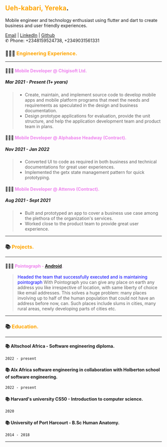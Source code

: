 ## <span style="color:orange">Ueh-kabari, Yereka</span>.

Mobile engineer and technology enthusiast using flutter and dart to create business and user friendly experiences.

[Email](mailto:yerekadonald@gmail.com) | [LinkedIn](https://www.linkedin.com/in/yereka-ueh-kabari-ab242b169/) | [Github](https://github.com/codeflames/)\
✆ Phone: +2348159524738, +2349031561331

### 👩🏼‍💻 <span style="color:orange">Engineering Experience. </span>
 ---

#### 👩🏼‍💻 <span style="color:violet">Mobile Developer @ Chigisoft Ltd. </span>
##### Mar 2021 - Present (1+ years)
 > - Create, maintain, and implement source code to develop mobile apps and mobile platform programs that meet the needs and requirements as speculated in the design and business documentation.
 > - Design prototype applications for evaluation, provide the unit structure, and help the application development team and product team in plans.
 
#### 👩🏼‍💻 <span style="color:violet">Mobile Developer @ Alphabase Headway (Contract). </span>
##### Nov 2021 - Jan 2022

> - Converted UI to code as required in both business and technical documentations for great user experiences.
> - Implemented the getx state management pattern for quick prototyping.

#### 👩🏼‍💻 <span style="color:violet">Mobile Developer @ Attenvo (Contract). </span>
##### Aug 2021 - Sept 2021
 > - Built and prototyped an app to cover a business use case among the plethora of the organization's services.
 > - Worked close to the product team to provide great user experience.
 
---
### 📚 <span style="color:orange">Projects.</span>
---
#### 👩🏼‍💻 <span style="color:violet">Pointograph - [Android](https://play.google.com/store/apps/details?id=app.pointograph.com). </span>
> <span style="color:blue"> Headed the team that successfully executed and is maintaining pointograph </span>
> With Pointograph you can give any place on earth any address you like irrespective of location, with same liberty of choice like email addresses.
> This solves a huge problem: many places involving up to half of the human population that could not have an address before now, can.
> Such places include slums in cities, many rural areas, newly developing parts of cities etc.

---

### 📚 <span style="color:orange">Education.</span>
---
#### 📚 Altschool Africa - Software engineering diploma.
`2022 - present`

#### 📚 Alx Africa software engineering in collaboration with Holberton school of software engineering.
`2022 - present`

#### 📚 Harvard's university CS50 - Introduction to computer science.
`2020`

#### 📚 University of Port Harcourt - B.Sc Human Anatomy.
`2014 - 2018`

---



